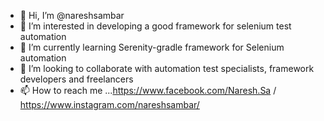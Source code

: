 - 👋 Hi, I’m @nareshsambar
- 👀 I’m interested in developing a good framework for selenium test automation
- 🌱 I’m currently learning Serenity-gradle framework for Selenium automation
- 💞️ I’m looking to collaborate with automation test specialists, framework developers and freelancers
- 📫 How to reach me ...https://www.facebook.com/Naresh.Sa / https://www.instagram.com/nareshsambar/

<!---
nareshsambar/nareshsambar is a ✨ special ✨ repository because its `README.md` (this file) appears on your GitHub profile.
You can click the Preview link to take a look at your changes.
--->
